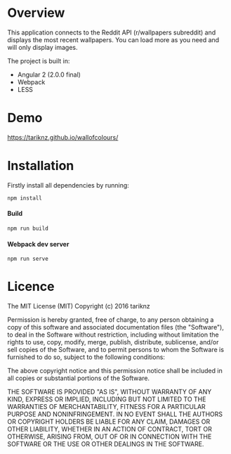 # Overview

This application connects to the Reddit API (r/wallpapers subreddit) and displays the most recent wallpapers. You can load more as you need and will only display images.

The project is built in:
* Angular 2 (2.0.0 final)
* Webpack
* LESS

# Demo

https://tariknz.github.io/wallofcolours/

# Installation

Firstly install all dependencies by running:

    npm install

#### Build
    npm run build

#### Webpack dev server
    npm run serve

# Licence

The MIT License (MIT)
Copyright (c) 2016 tariknz

Permission is hereby granted, free of charge, to any person obtaining a copy of this software and associated documentation files (the "Software"), to deal in the Software without restriction, including without limitation the rights to use, copy, modify, merge, publish, distribute, sublicense, and/or sell copies of the Software, and to permit persons to whom the Software is furnished to do so, subject to the following conditions:

The above copyright notice and this permission notice shall be included in all copies or substantial portions of the Software.

THE SOFTWARE IS PROVIDED "AS IS", WITHOUT WARRANTY OF ANY KIND, EXPRESS OR IMPLIED, INCLUDING BUT NOT LIMITED TO THE WARRANTIES OF MERCHANTABILITY, FITNESS FOR A PARTICULAR PURPOSE AND NONINFRINGEMENT. IN NO EVENT SHALL THE AUTHORS OR COPYRIGHT HOLDERS BE LIABLE FOR ANY CLAIM, DAMAGES OR OTHER LIABILITY, WHETHER IN AN ACTION OF CONTRACT, TORT OR OTHERWISE, ARISING FROM, OUT OF OR IN CONNECTION WITH THE SOFTWARE OR THE USE OR OTHER DEALINGS IN THE SOFTWARE.
